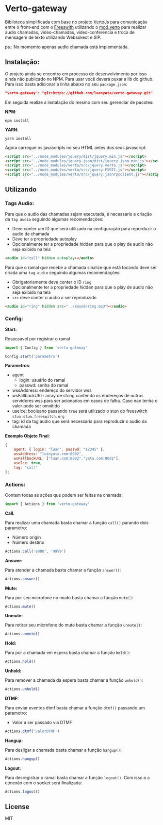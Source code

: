 # Verto-gateway

Biblioteca simplificada com base no projeto [VertoJs](https://evoluxbr.github.io/verto-docs/tut/initializing-verto.html) para comunicação entre o front-end com o [Freeswith](https://freeswitch.org/confluence/display/FREESWITCH/Introduction) utilizando o [mod_verto](https://freeswitch.org/confluence/display/FREESWITCH/mod_verto) para realizar audio chamadas, video-chamadas, video-conferencia e troca de mensagem de texto utilizando Websokect e SIP.

ps.: No momemto apenas audio chamada está implementada.

## Instalação:

O projeto ainda se encontro em processo de desenvolvimento por isso ainda não publicado no NPM. Para usar você deverá puxar a lib do github. Para isso basta adicionar a linha abaixo no seu `package.json`:

```json
"verto-gateway": "git+https://github.com/luanyata/verto-gateway.git"
```

Em seguida realize a instalação do mesmo com seu gerenciar de pacotes:

**NPM**:

```shell
npm install
```

**YARN**:

```shell
yarn install
```

Agora carregue os javascripts no seu HTML antes dos seus javascript:

```html
<script src="../node_modules/jquery/dist/jquery.min.js"></script>
<script src="../node_modules/jquery-json/dist/jquery.json.min.js"></script>
<script src="../node_modules/verto/src/jquery.verto.js"></script>
<script src="../node_modules/verto/src/jquery.FSRTC.js"></script>
<script src="../node_modules/verto/src/jquery.jsonrpcclient.js"></script>
```

## Utilizando

### **Tags Audio:**

Para que o audio das chamadas sejam executada, é necessario a criação da `tag audio` seguindo algumas recomendações:

-   Deve conter um ID que será utilizado na configuração para reporduzir o audio da chamada
-   Deve ter a propriedade autoplay
-   Opcionalmente ter a propriedade hidden para que o play de audio não seja exibido na tela

```html
<audio id="call" hidden autoplay></audio>
```

Para que o ramal que recebe a chamada sinalize que está tocando deve ser criada uma `tag audio` seguindo algumas recomendações:

-   Obrigatoriamente deve conter o ID `ring`
-   Opcionalmente ter a propriedade hidden para que o play de audio não seja exibido na tela
-   `src` deve conter o audio a ser reproduzido

```html
<audio id="ring" hidden src="../sound/ring.mp3"></audio>
```

### **Config:**

**Start:**

Resposavel por registrar o ramal

```javascript
import { Config } from 'verto-gateway'

Config.start('parametro')
```

**Parametros**:

-   agent
    -   login: usuário do ramal
    -   passwd: senha do ramal
-   wssAddress: endereço do servidor wss
-   wsFallbackURL: array de string contendo os endereços de outros servidores wss para ser acionados em casos de falha. Caso nao tenha o valor pode ser omnitido
-   useIce: booleano passando `true` será utilizado o stun do freeswitch `stun:stun.freeswitch.org`
-   tag: id da tag audio que será necessaria para reproduzir o audio da chamada

**Exemplo Objeto Final:**

```js
{
    agent: { login: "luan", passwd: "12345" },
    wssAddress: "luanyata.com:8082",
    wsFallbackURL: ["luan.com:8082","yata.com:8082"],
    useIce: true,
    tag: "call"
};
```

### **Actions**:

Contem todas as ações que podem ser feitas na chamada:

```javascript
import { Actions } from 'verto-gateway'
```

**Call:**

Para realizar uma chamada basta chamar a função `call()` parando dois parametro:

-   Número origin
-   Número destino

```js
Actions.call('8888', '9999')
```

**Answer:**

Para atender a chamada basta chamar a função `answer()`:

```js
Actions.answer()
```

**Mute:**

Para por seu microfone no mudo basta chamar a função `mute()`:

```js
Actions.mute()
```

**Unmute:**

Para retirar seu microfone do mute basta chamar a função `unmute()`:

```js
Actions.unmute()
```

**Hold:**

Para por a chamada em espera basta chamar a função `hold()`:

```js
Actions.hold()
```

**Unhold:**

Para remover a chamada da espera basta chamar a função `unhold()`:

```js
Actions.unhold()
```

**DTMF:**

Para enviar eventos dtmf basta chamar a função `dtmf()` passando um parametro:

-   Valor a ser passado via DTMF

```js
Actions.dtmf('valorDTMF')
```

**Hangup:**

Para desligar a chamada basta chamar a função `hangup()`:

```js
Actions.hangup()
```

**Logout:**

Para desregistrar o ramal basta chamar a função `logout()`. Com isso o a conexão com o socket será finalizada:

```js
Actions.logout()
```

## License

MIT

